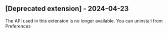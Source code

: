 ## [Deprecated extension] - 2024-04-23

The API used in this extension is no longer available. You can uninstall from Preferences
